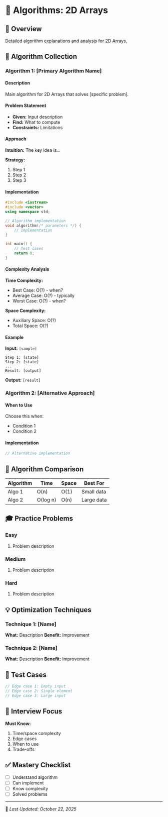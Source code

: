 # 🧮 Algorithms: 2D Arrays

## 📖 Overview

Detailed algorithm explanations and analysis for 2D Arrays.

## 🎯 Algorithm Collection

### Algorithm 1: [Primary Algorithm Name]

#### Description
Main algorithm for 2D Arrays that solves [specific problem].

#### Problem Statement
- **Given:** Input description
- **Find:** What to compute
- **Constraints:** Limitations

#### Approach

**Intuition:** The key idea is...

**Strategy:**
1. Step 1
2. Step 2
3. Step 3

#### Implementation

```cpp
#include <iostream>
#include <vector>
using namespace std;

// Algorithm implementation
void algorithm(/* parameters */) {
    // Implementation
}

int main() {
    // Test cases
    return 0;
}
```

#### Complexity Analysis

**Time Complexity:**
- Best Case: O(?) - when?
- Average Case: O(?) - typically
- Worst Case: O(?) - when?

**Space Complexity:**
- Auxiliary Space: O(?)
- Total Space: O(?)

#### Example

**Input:** `[sample]`

```
Step 1: [state]
Step 2: [state]
...
Result: [output]
```

**Output:** `[result]`

### Algorithm 2: [Alternative Approach]

#### When to Use
Choose this when:
- Condition 1
- Condition 2

#### Implementation

```cpp
// Alternative implementation
```

## 🔄 Algorithm Comparison

| Algorithm | Time | Space | Best For |
|-----------|------|-------|----------|
| Algo 1 | O(n) | O(1) | Small data |
| Algo 2 | O(log n) | O(n) | Large data |

## 🎓 Practice Problems

### Easy
1. Problem description

### Medium
1. Problem description

### Hard
1. Problem description

## 💡 Optimization Techniques

### Technique 1: [Name]
**What:** Description
**Benefit:** Improvement

### Technique 2: [Name]
**What:** Description
**Benefit:** Improvement

## 🧪 Test Cases

```cpp
// Edge case 1: Empty input
// Edge case 2: Single element
// Edge case 3: Large input
```

## 🎯 Interview Focus

**Must Know:**
1. Time/space complexity
2. Edge cases
3. When to use
4. Trade-offs

## ✅ Mastery Checklist

- [ ] Understand algorithm
- [ ] Can implement
- [ ] Know complexity
- [ ] Solved problems

---
📅 *Last Updated: October 22, 2025*
